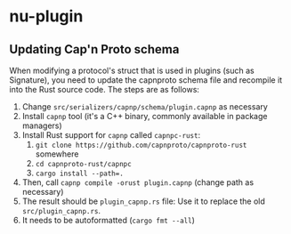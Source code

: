 # nu-plugin

## Updating Cap'n Proto schema

When modifying a protocol's struct that is used in plugins (such as Signature), you need to update the capnproto schema file and recompile it into the Rust source code.
The steps are as follows:
1. Change `src/serializers/capnp/schema/plugin.capnp` as necessary
2. Install `capnp` tool (it's a C++ binary, commonly available in package managers)
3. Install Rust support for `capnp` called `capnpc-rust`:
    1. `git clone https://github.com/capnproto/capnproto-rust` somewhere
    2. `cd capnproto-rust/capnpc`
    3. `cargo install --path=.`
4. Then, call `capnp compile -orust plugin.capnp` (change path as necessary)
5. The result should be `plugin_capnp.rs` file: Use it to replace the old `src/plugin_capnp.rs`.
6. It needs to be autoformatted (`cargo fmt --all`)
